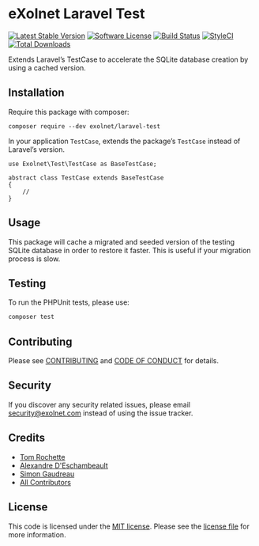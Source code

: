 # eXolnet Laravel Test

[![Latest Stable Version](https://poser.pugx.org/eXolnet/laravel-test/v/stable?format=flat-square)](https://packagist.org/packages/eXolnet/laravel-test)
[![Software License](https://img.shields.io/badge/license-MIT-brightgreen.svg?style=flat-square)](LICENSE.md)
[![Build Status](https://img.shields.io/travis/eXolnet/laravel-test/master.svg?style=flat-square)](https://travis-ci.org/eXolnet/laravel-test)
[![StyleCI](https://github.styleci.io/repos/140004067/shield?branch=master)](https://github.styleci.io/repos/140004067)
[![Total Downloads](https://img.shields.io/packagist/dt/eXolnet/laravel-test.svg?style=flat-square)](https://packagist.org/packages/eXolnet/laravel-test)

Extends Laravel’s TestCase to accelerate the SQLite database creation by using a cached version.

## Installation

Require this package with composer:

```
composer require --dev exolnet/laravel-test
```

In your application `TestCase`, extends the package’s `TestCase` instead of Laravel’s version.

```
use Exolnet\Test\TestCase as BaseTestCase;

abstract class TestCase extends BaseTestCase
{
    //
}
```

## Usage

This package will cache a migrated and seeded version of the testing SQLite database in order
to restore it faster. This is useful if your migration process is slow.

## Testing

To run the PHPUnit tests, please use:

``` bash
composer test
```

## Contributing

Please see [CONTRIBUTING](CONTRIBUTING.md) and [CODE OF CONDUCT](CODE_OF_CONDUCT.md) for details.

## Security

If you discover any security related issues, please email security@exolnet.com instead of using the issue tracker.

## Credits

- [Tom Rochette](https://github.com/tomzx)
- [Alexandre D'Eschambeault](https://github.com/xel1045)
- [Simon Gaudreau](https://github.com/Gandhi11)
- [All Contributors](../../contributors)

## License

This code is licensed under the [MIT license](http://choosealicense.com/licenses/mit/). 
Please see the [license file](LICENSE) for more information.
